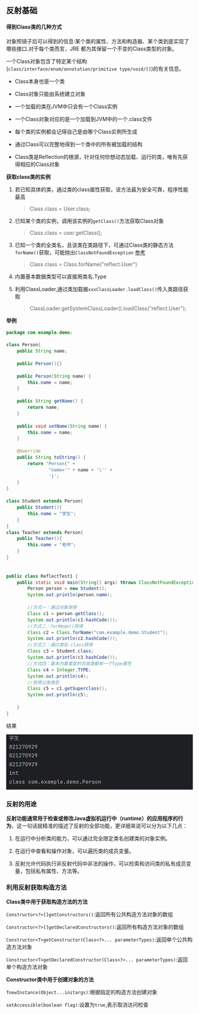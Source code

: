 ## 反射基础



#### 得到Class类的几种方式
对象照镜子后可以得到的信息:某个类的属性、方法和构造器、某个类到底实现了哪些接口.对于每个类而言，JRE 都为其保留一个不变的Class类型的对象。

一个Class对象包含了特定某个结构(`class/interface/enum/annotation/primitive type/void/[]`)的有关信息。

- Class本身也是一个类

- Class对象只能由系统建立对象

- 一个加载的类在JVM中只会有一个Class实例

- 一个Class对象对应的是一个加载到JVM中的一个.class文件

- 每个类的实例都会记得自己是由哪个Class实例所生成

- 通过Class可以完整地得到一个类中的所有被加载的结构

- Class类是Reflection的根源，针对任何你想动态加载、运行的类，唯有先获得相应的Class对象

  

**获取class类的实例**

1. 若已知具体的类，通过类的class属性获取，该方法最为安全可靠，程序性能最高

   > Class class = User.class; 

2. 已知某个类的实例，调用该实例的`getClass()`方法获取Class对象

   > Class class = user.getClass();

3. 已知一个类的全类名，且该类在类路径下，可通过Class类的静态方法`forName()`获取，可能抛出`ClassNotFoundException` [参考](https://www.cnblogs.com/chanshuyi/p/head_first_of_reflection.html)

   > Class class = Class.forName("reflect.User")

4. 内置基本数据类型可以直接用类名.Type

5. 利用ClassLoader,通过类加载器`xxxClassLoader.loadClass()`传入类路径获取

   > ClassLoader.getSystemClassLoader().loadClass("reflect.User");



**举例**

```java
package com.example.demo;

class Person{
    public String name;

    public Person(){}

    public Person(String name) {
        this.name = name;
    }

    public String getName() {
        return name;
    }

    public void setName(String name) {
        this.name = name;
    }

    @Override
    public String toString() {
        return "Person{" +
                "name='" + name + '\'' +
                '}';
    }
}

class Student extends Person{
    public Student(){
        this.name = "学生";
    }
}
class Teacher extends Person{
    public Teacher(){
        this.name = "老师";
    }
}


public class ReflectTest1 {
    public static void main(String[] args) throws ClassNotFoundException {
        Person person = new Student();
        System.out.println(person.name);

        //方式一：通过对象获得
        Class c1 = person.getClass();
        System.out.println(c1.hashCode());
        //方式二：forNmae()获得
        Class c2 = Class.forName("com.example.demo.Student");
        System.out.println(c2.hashCode());
        //方式三：通过类名.class获得
        Class c3 = Student.class;
        System.out.println(c3.hashCode());
        //方式四：基本内置类型的包装类都有一个Type属性
        Class c4 = Integer.TYPE;
        System.out.println(c4);
        //获得父类类型
        Class c5 = c1.getSuperclass();
        System.out.println(c5);

    }
}
```

结果

![image-20240627193404501](https://raw.githubusercontent.com/yzl-eng/blogImage/main/img/202406271934602.png)



### 反射的用途

**反射功能通常用于检查或修改Java虚拟机运行中（runtime）的应用程序的行为**，这一句话就精准的描述了反射的全部功能，更详细来说可以分为以下几点：


 1. 在运行中分析类的能力，可以通过完全限定类名创建类的对象实例。

 2. 在运行中查看和操作对象，可以遍历类的成员变量。

 3. 反射允许代码执行非反射代码中非法的操作，可以检索和访问类的私有成员变量，包括私有属性、方法等。




### 利用反射获取构造方法

**Class类中用于获取构造方法的方法**

`Constructor<?>[]getConstructors()`:返回所有公共构造方法对象的数组

`Constructor<?>[]getDeclaredConstructors()`:返回所有构造方法对象的数组

`Constructor<T>getConstructor(Class<?>... parameterTypes)`:返回单个公共构造方法对象

`Constructor<T>getDeclaredConstructor(Class<?>... parameterTypes)`:返回单个构造方法对象

**Constructor类中用于创建对象的方法**

`TnewInstance(Object...initargs)`:根据指定的构造方法创建对象

`setAccessible(boolean flag)`:设置为`true`,表示取消访问检查